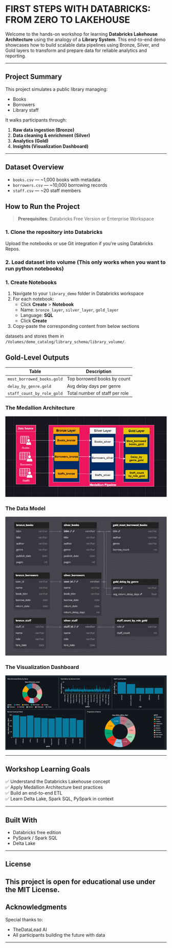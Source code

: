 # FIRST STEPS WITH DATABRICKS: FROM ZERO TO LAKEHOUSE 

Welcome to the hands-on workshop for learning **Databricks Lakehouse Architecture** using the analogy of a **Library System**. This end-to-end demo showcases how to build scalable data pipelines using Bronze, Silver, and Gold layers to transform and prepare data for reliable analytics and reporting.

---

## Project Summary

This project simulates a public library managing:
- Books
- Borrowers
- Library staff

It walks participants through:
1. **Raw data ingestion (Bronze)**
2. **Data cleaning & enrichment (Silver)**
3. **Analytics (Gold)**
4. **Insights (Visualization Dashboard)**

---

## Dataset Overview

- `books.csv` — ~1,000 books with metadata
- `borrowers.csv` — ~10,000 borrowing records
- `staff.csv` — ~20 staff members


## How to Run the Project

> **Prerequisites**: Databricks Free Version or Enterprise Workspace

### 1. Clone the repository into Databricks

Upload the notebooks or use Git integration if you're using Databricks Repos.

### 2. Load dataset into volume (This only works when you want to run python notebooks)
### 1. Create Notebooks

1. Navigate to your `library_demo` folder in Databricks workspace
2. For each notebook:
   - Click **Create** > **Notebook**
   - Name: `bronze_layer`, `silver_layer`, `gold_layer`
   - Language: **SQL**
   - Click **Create**
3. Copy-paste the corresponding content from below sections

datasets and stores them in `/Volumes/demo_catalog/library_schema/library_volume/`.



## Gold-Level Outputs

| Table | Description |
|-------|-------------|
| `most_borrowed_books.gold` | Top borrowed books by count |
| `delay_by_genre.gold` | Avg delay days per genre |
| `staff_count_by_role_gold` | Total  number of staff per role|


### The Medallion Architecture

![screenshot](images/Medal.png)


### The Data Model

![screenshot](images/model.png)


### The Visualization Dashboard

![screenshot](images/Dash.png)





---

## Workshop Learning Goals

✅ Understand the Databricks Lakehouse concept  
✅ Apply Medallion Architecture best practices  
✅ Build an end-to-end ETL   
✅ Learn Delta Lake, Spark SQL, PySpark in context  

---

## Built With

- Databricks free edition
- PySpark / Spark SQL
- Delta Lake
---

## License

This project is open for educational use under the MIT License.
---

## Acknowledgments

Special thanks to:
- TheDataLead AI
- All participants building the future with data
---

